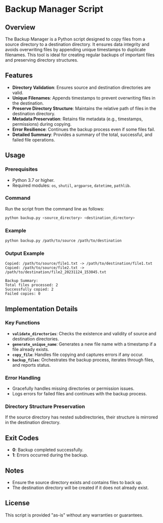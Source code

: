 
# Backup Manager Script

## Overview
The Backup Manager is a Python script designed to copy files from a source directory to a destination directory. It ensures data integrity and avoids overwriting files by appending unique timestamps to duplicate filenames. This tool is ideal for creating regular backups of important files and preserving directory structures.

## Features
- **Directory Validation**: Ensures source and destination directories are valid.
- **Unique Filenames**: Appends timestamps to prevent overwriting files in the destination.
- **Preserve Directory Structure**: Maintains the relative path of files in the destination directory.
- **Metadata Preservation**: Retains file metadata (e.g., timestamps, permissions) during copying.
- **Error Resilience**: Continues the backup process even if some files fail.
- **Detailed Summary**: Provides a summary of the total, successful, and failed file operations.

## Usage
### Prerequisites
- Python 3.7 or higher.
- Required modules: `os`, `shutil`, `argparse`, `datetime`, `pathlib`.

### Command
Run the script from the command line as follows:
```bash
python backup.py <source_directory> <destination_directory>
```

### Example
```bash
python backup.py /path/to/source /path/to/destination
```

### Output Example
```
Copied: /path/to/source/file1.txt -> /path/to/destination/file1.txt
Copied: /path/to/source/file2.txt -> /path/to/destination/file2_20231124_153045.txt

Backup Summary:
Total files processed: 2
Successfully copied: 2
Failed copies: 0
```

## Implementation Details
### Key Functions
- **`validate_directories`**: Checks the existence and validity of source and destination directories.
- **`generate_unique_name`**: Generates a new file name with a timestamp if a file already exists.
- **`copy_file`**: Handles file copying and captures errors if any occur.
- **`backup_files`**: Orchestrates the backup process, iterates through files, and reports status.

### Error Handling
- Gracefully handles missing directories or permission issues.
- Logs errors for failed files and continues with the backup process.

### Directory Structure Preservation
If the source directory has nested subdirectories, their structure is mirrored in the destination directory.

## Exit Codes
- **0**: Backup completed successfully.
- **1**: Errors occurred during the backup.

## Notes
- Ensure the source directory exists and contains files to back up.
- The destination directory will be created if it does not already exist.

## License
This script is provided "as-is" without any warranties or guarantees.
